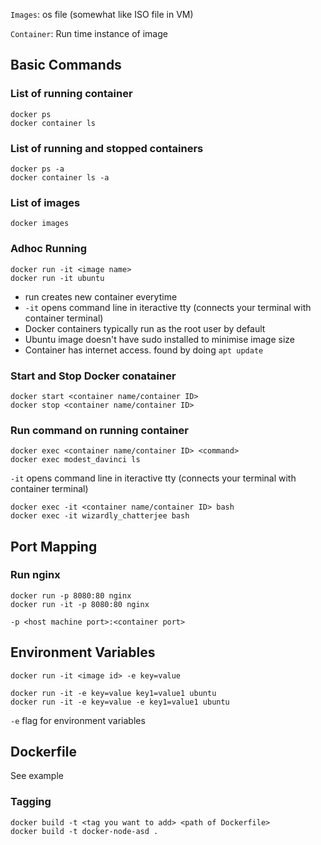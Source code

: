 `Images`: os file (somewhat like ISO file in VM)

`Container`: Run time instance of image

## Basic Commands

### List of running container

```
docker ps
docker container ls
```

### List of running and stopped containers

```
docker ps -a
docker container ls -a
```

### List of images

```
docker images
```

### Adhoc Running

```
docker run -it <image name>
docker run -it ubuntu
```

- run creates new container everytime
- `-it` opens command line in iteractive tty (connects your terminal with container terminal)
- Docker containers typically run as the root user by default
- Ubuntu image doesn't have sudo installed to minimise image size
- Container has internet access. found by doing `apt update`

### Start and Stop Docker conatainer

```
docker start <container name/container ID>
docker stop <container name/container ID>
```

### Run command on running container

```
docker exec <container name/container ID> <command>
docker exec modest_davinci ls
```

`-it` opens command line in iteractive tty (connects your terminal with container terminal)

```
docker exec -it <container name/container ID> bash
docker exec -it wizardly_chatterjee bash
```

## Port Mapping

### Run nginx

```
docker run -p 8080:80 nginx
docker run -it -p 8080:80 nginx
```

`-p <host machine port>:<container port>`

## Environment Variables

```
docker run -it <image id> -e key=value

docker run -it -e key=value key1=value1 ubuntu
docker run -it -e key=value -e key1=value1 ubuntu
```

`-e` flag for environment variables

## Dockerfile

See example

### Tagging

```
docker build -t <tag you want to add> <path of Dockerfile>
docker build -t docker-node-asd .
```
